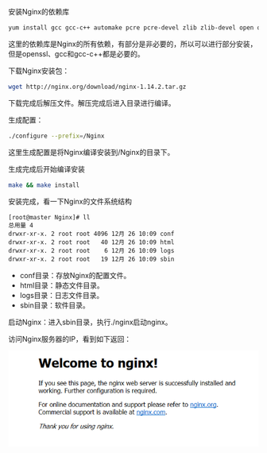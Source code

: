 ﻿安装Nginx的依赖库

```bash
yum install gcc gcc-c++ automake pcre pcre-devel zlib zlib-devel open open-ssl
```

这里的依赖库是Nginx的所有依赖，有部分是非必要的，所以可以进行部分安装，但是openssl、gcc和gcc-c++都是必要的。

下载Nginx安装包：

```bash
wget http://nginx.org/download/nginx-1.14.2.tar.gz
```

下载完成后解压文件。解压完成后进入目录进行编译。

生成配置：

```bash
./configure --prefix=/Nginx
```

这里生成配置是将Nginx编译安装到/Nginx的目录下。

生成完成后开始编译安装

```bash
make && make install
```

安装完成，看一下Nginx的文件系统结构

```bash
[root@master Nginx]# ll
总用量 4
drwxr-xr-x. 2 root root 4096 12月 26 10:09 conf
drwxr-xr-x. 2 root root   40 12月 26 10:09 html
drwxr-xr-x. 2 root root    6 12月 26 10:09 logs
drwxr-xr-x. 2 root root   19 12月 26 10:09 sbin
```

* conf目录：存放Nginx的配置文件。
* html目录：静态文件目录。
* logs目录：日志文件目录。
* sbin目录：软件目录。

启动Nginx：进入sbin目录，执行./nginx启动nginx。

访问Nginx服务器的IP，看到如下返回：

![](img/QQ浏览器截图20191226101744.png)